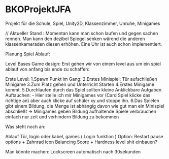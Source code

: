# BKOProjektJFA
Projekt für die Schule, Spiel, Unity2D, Klassenzimmer, Unruhe, Minigames


// Aktueller Stand :
Momentan kann man schon laufen und gegen sachen rennen.
Man kann den dezibel Spiegel senken wärend die anderen klassenkameraden diesen erhöhen.
Eine Uhr ist auch schon implementiert.


Planung Spiel Ablauf:

Level Bases Game design:
Erst gehen wir von einem level aus um ein spiel ablauf von anfang bis ende zu schaffen:

Erste Level:
 1.Spawn Punkt im Gang:
 2.Erstes Minispiel: Tür aufschließen Minigame
 3.Zum Platz gehen und Unterricht Starten
 4.Erstes Minigame kommt.
 5.Durchlaufen durch das Spiel sollten kleine Anklickbare Aufgaben Auftauchen:
     - Hier stelle ich mir Minigames vor (Card Spiel klicke das richtige an)
       aber auch klicke auf schüler xy und stoppe ihn.
 6.Das Spielen gibt einem Bildung, die Menge ist abhängig davon wie gut man ein Minispiel abschließt
   -> Minigames geben Bildung aufhaltende Spiele verbrauchen einfach nur zeit und verhindern Bildung zu bekommen
 


Was steht noch an:


Ablauf Tür, login oder kabel, games  (  Login funktion  )
Option: Restart pause options + Zahnrad icon
Balancing Score + Hardness level shit einbauen?




Man könnte machen:
Lockscreen automatisch nach 30sekunden